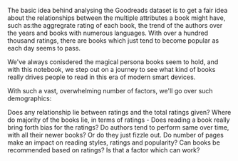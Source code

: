 The basic idea behind analysing the Goodreads dataset is to get a fair idea about the relationships between the multiple attributes a book might have, such as:the aggregrate rating of each book, the trend of the authors over the years and books with numerous languages. With over a hundred thousand ratings, there are books which just tend to become popular as each day seems to pass.

We've always conisdered the magical persona books seem to hold, and with this notebook, we step out on a journey to see what kind of books really drives people to read in this era of modern smart devices.

With such a vast, overwhelming number of factors, we'll go over such demographics:

Does any relationship lie between ratings and the total ratings given? Where do majority of the books lie, in terms of ratings - Does reading a book really bring forth bias for the ratings? Do authors tend to perform same over time, with all their newer books? Or do they just fizzle out. Do number of pages make an impact on reading styles, ratings and popularity? Can books be recommended based on ratings? Is that a factor which can work?

